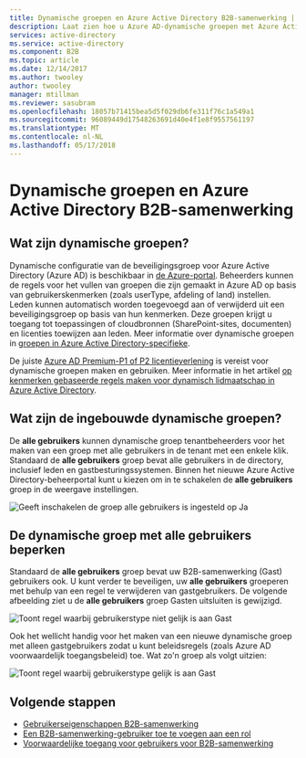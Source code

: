 ```yaml
---
title: Dynamische groepen en Azure Active Directory B2B-samenwerking | Microsoft Docs
description: Laat zien hoe u Azure AD-dynamische groepen met Azure Active Directory B2B-samenwerking
services: active-directory
ms.service: active-directory
ms.component: B2B
ms.topic: article
ms.date: 12/14/2017
ms.author: twooley
author: twooley
manager: mtillman
ms.reviewer: sasubram
ms.openlocfilehash: 18057b71415bea5d5f029db6fe311f76c1a549a1
ms.sourcegitcommit: 96089449d17548263691d40e4f1e8f9557561197
ms.translationtype: MT
ms.contentlocale: nl-NL
ms.lasthandoff: 05/17/2018
---
```

# <a name="dynamic-groups-and-azure-active-directory-b2b-collaboration"></a>Dynamische groepen en Azure Active Directory B2B-samenwerking

## <a name="what-are-dynamic-groups"></a>Wat zijn dynamische groepen?
Dynamische configuratie van de beveiligingsgroep voor Azure Active Directory (Azure AD) is beschikbaar in [de Azure-portal](https://portal.azure.com). Beheerders kunnen de regels voor het vullen van groepen die zijn gemaakt in Azure AD op basis van gebruikerskenmerken (zoals userType, afdeling of land) instellen. Leden kunnen automatisch worden toegevoegd aan of verwijderd uit een beveiligingsgroep op basis van hun kenmerken. Deze groepen krijgt u toegang tot toepassingen of cloudbronnen (SharePoint-sites, documenten) en licenties toewijzen aan leden. Meer informatie over dynamische groepen in [groepen in Azure Active Directory-specifieke](../active-directory-accessmanagement-dedicated-groups.md).

De juiste [Azure AD Premium-P1 of P2 licentieverlening](https://azure.microsoft.com/pricing/details/active-directory/) is vereist voor dynamische groepen maken en gebruiken. Meer informatie in het artikel [op kenmerken gebaseerde regels maken voor dynamisch lidmaatschap in Azure Active Directory](../active-directory-groups-dynamic-membership-azure-portal.md).

## <a name="what-are-the-built-in-dynamic-groups"></a>Wat zijn de ingebouwde dynamische groepen?
De **alle gebruikers** kunnen dynamische groep tenantbeheerders voor het maken van een groep met alle gebruikers in de tenant met een enkele klik. Standaard de **alle gebruikers** groep bevat alle gebruikers in de directory, inclusief leden en gastbesturingssystemen.
Binnen het nieuwe Azure Active Directory-beheerportal kunt u kiezen om in te schakelen de **alle gebruikers** groep in de weergave instellingen.

![Geeft inschakelen de groep alle gebruikers is ingesteld op Ja](media/use-dynamic-groups/enable-all-users-group.png)

## <a name="hardening-the-all-users-dynamic-group"></a>De dynamische groep met alle gebruikers beperken
Standaard de **alle gebruikers** groep bevat uw B2B-samenwerking (Gast) gebruikers ook. U kunt verder te beveiligen, uw **alle gebruikers** groeperen met behulp van een regel te verwijderen van gastgebruikers. De volgende afbeelding ziet u de **alle gebruikers** groep Gasten uitsluiten is gewijzigd.

![Toont regel waarbij gebruikerstype niet gelijk is aan Gast](media/use-dynamic-groups/exclude-guest-users.png)

Ook het wellicht handig voor het maken van een nieuwe dynamische groep met alleen gastgebruikers zodat u kunt beleidsregels (zoals Azure AD voorwaardelijk toegangsbeleid) toe.
Wat zo'n groep als volgt uitzien:

![Toont regel waarbij gebruikerstype gelijk is aan Gast](media/use-dynamic-groups/only-guest-users.png)

## <a name="next-steps"></a>Volgende stappen

- [Gebruikerseigenschappen B2B-samenwerking](user-properties.md)
- [Een B2B-samenwerking-gebruiker toe te voegen aan een rol](add-guest-to-role.md)
- [Voorwaardelijke toegang voor gebruikers voor B2B-samenwerking](conditional-access.md)

